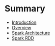 # Summary

* [Introduction](README.md)
* [Overview](overview.md)
* [Spark Architecture](spark-architecture.md)
* [Spark RDD](spark-rdd.md)

